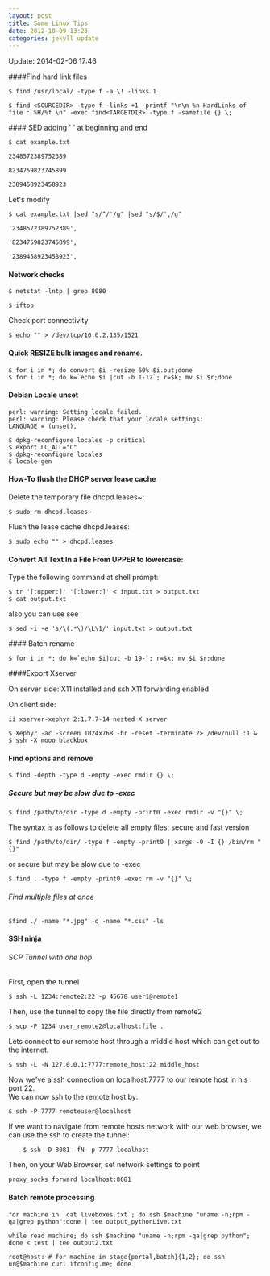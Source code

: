 ```yaml
---
layout: post
title: Some Linux Tips
date: 2012-10-09 13:23
categories: jekyll update
---
```


Update: 2014-02-06 17:46

####Find hard link files

	$ find /usr/local/ -type f -a \! -links 1

	$ find <SOURCEDIR> -type f -links +1 -printf "\n\n %n HardLinks of file : %H/%f \n" -exec find<TARGETDIR> -type f -samefile {} \;

#### SED adding ' ' at beginning and end

	$ cat example.txt
	
	2348572389752389
	
	8234759823745899
	
	2389458923458923

Let's modify

	$ cat example.txt |sed "s/^/'/g" |sed "s/$/',/g"
	
	'2348572389752389',
	
	'8234759823745899',
	
	'2389458923458923',


#### Network checks

	$ netstat -lntp | grep 8080

	$ iftop

Check port connectivity

	$ echo "" > /dev/tcp/10.0.2.135/1521

#### Quick RESIZE bulk images and rename.

	$ for i in *; do convert $i -resize 60% $i.out;done
	$ for i in *; do k=`echo $i |cut -b 1-12`; r=$k; mv $i $r;done

#### Debian Locale unset

	perl: warning: Setting locale failed.
	perl: warning: Please check that your locale settings:
	LANGUAGE = (unset),
	
	$ dpkg-reconfigure locales -p critical
	$ export LC_ALL="C"
	$ dpkg-reconfigure locales
	$ locale-gen

#### How-To flush the DHCP server lease cache

Delete the temporary file dhcpd.leases~:

    $ sudo rm dhcpd.leases~

Flush the lease cache dhcpd.leases:

    $ sudo echo "" > dhcpd.leases

#### Convert All Text In a File From UPPER to lowercase:
Type the following command at shell prompt:

	$ tr '[:upper:]' '[:lower:]' < input.txt > output.txt
	$ cat output.txt

also you can use see

	$ sed -i -e 's/\(.*\)/\L\1/' input.txt > output.txt 

#### Batch rename

	$ for i in *; do k=`echo $i|cut -b 19-`; r=$k; mv $i $r;done

####Export Xserver 

On server side:
X11 installed and ssh X11 forwarding enabled

On client side:

	ii xserver-xephyr 2:1.7.7-14 nested X server

	$ Xephyr -ac -screen 1024x768 -br -reset -terminate 2> /dev/null :1 & 
	$ ssh -X mooo blackbox

#### Find options and remove

	$ find -depth -type d -empty -exec rmdir {} \;
##### Secure but may be slow due to -exec
	$ find /path/to/dir -type d -empty -print0 -exec rmdir -v "{}" \;

The syntax is as follows to delete all empty files:
secure and fast version

	$ find /path/to/dir/ -type f -empty -print0 | xargs -0 -I {} /bin/rm "{}"

or secure but may be slow due to -exec

	$ find . -type f -empty -print0 -exec rm -v "{}" \;

###### Find multiple files at once

	$find ./ -name "*.jpg" -o -name "*.css" -ls  

#### SSH ninja

###### SCP Tunnel with one hop

First, open the tunnel

	$ ssh -L 1234:remote2:22 -p 45678 user1@remote1

Then, use the tunnel to copy the file directly from remote2

	$ scp -P 1234 user_remote2@localhost:file .


Lets connect to our remote host through a middle host which can get out to the internet.

	$ ssh -L -N 127.0.0.1:7777:remote_host:22 middle_host
Now we've a ssh connection on localhost:7777 to our remote host in his port 22. 	
We can now ssh to the remote host by:

	$ ssh -P 7777 remoteuser@localhost
	
If we want to navigate from remote hosts network with our web browser, we can use the ssh to create the tunnel:

		$ ssh -D 8081 -fN -p 7777 localhost

Then, on your Web Browser, set network settings to point 

	proxy_socks forward localhost:8081

#### Batch remote processing

	for machine in `cat liveboxes.txt`; do ssh $machine "uname -n;rpm -qa|grep python";done | tee output_pythonLive.txt

	while read machine; do ssh $machine "uname -n;rpm -qa|grep python"; done < test | tee output2.txt

	root@host:~# for machine in stage{portal,batch}{1,2}; do ssh ur@$machine curl ifconfig.me; done

